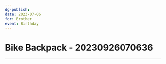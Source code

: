 ```yaml
---
dg-publish: 
date: 2023-07-06
for: Brother
event: Birthday
---
```

# Bike Backpack - 20230926070636
---
